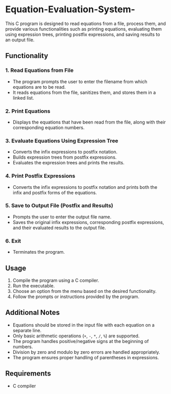 # Equation-Evaluation-System-

This C program is designed to read equations from a file, process them, and provide various functionalities such as printing equations, evaluating them using expression trees, printing postfix expressions, and saving results to an output file.

## Functionality

### 1. Read Equations from File
- The program prompts the user to enter the filename from which equations are to be read.
- It reads equations from the file, sanitizes them, and stores them in a linked list.

### 2. Print Equations
- Displays the equations that have been read from the file, along with their corresponding equation numbers.

### 3. Evaluate Equations Using Expression Tree
- Converts the infix expressions to postfix notation.
- Builds expression trees from postfix expressions.
- Evaluates the expression trees and prints the results.

### 4. Print Postfix Expressions
- Converts the infix expressions to postfix notation and prints both the infix and postfix forms of the equations.

### 5. Save to Output File (Postfix and Results)
- Prompts the user to enter the output file name.
- Saves the original infix expressions, corresponding postfix expressions, and their evaluated results to the output file.

### 6. Exit
- Terminates the program.

## Usage

1. Compile the program using a C compiler.
2. Run the executable.
3. Choose an option from the menu based on the desired functionality.
4. Follow the prompts or instructions provided by the program.

## Additional Notes

- Equations should be stored in the input file with each equation on a separate line.
- Only basic arithmetic operations (`+`, `-`, `*`, `/`, `%`) are supported.
- The program handles positive/negative signs at the beginning of numbers.
- Division by zero and modulo by zero errors are handled appropriately.
- The program ensures proper handling of parentheses in expressions.

## Requirements
- C compiler 
